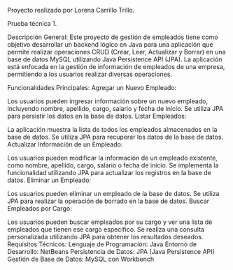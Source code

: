Proyecto realizado por Lorena Carrillo Trillo.

Prueba técnica 1.

Descripción General:
Este proyecto de gestión de empleados tiene como objetivo desarrollar un backend lógico en Java para una aplicación que permite realizar operaciones CRUD (Crear, Leer, Actualizar y Borrar) en una base de datos MySQL utilizando Java Persistence API (JPA). La aplicación está enfocada en la gestión de información de empleados de una empresa, permitiendo a los usuarios realizar diversas operaciones.

Funcionalidades Principales:
Agregar un Nuevo Empleado:

Los usuarios pueden ingresar información sobre un nuevo empleado, incluyendo nombre, apellido, cargo, salario y fecha de inicio.
Se utiliza JPA para persistir los datos en la base de datos.
Listar Empleados:

La aplicación muestra la lista de todos los empleados almacenados en la base de datos.
Se utiliza JPA para recuperar los datos de la base de datos.
Actualizar Información de un Empleado:

Los usuarios pueden modificar la información de un empleado existente, como nombre, apellido, cargo, salario o fecha de inicio.
Se implementa la funcionalidad utilizando JPA para actualizar los registros en la base de datos.
Eliminar un Empleado:

Los usuarios pueden eliminar un empleado de la base de datos.
Se utiliza JPA para realizar la operación de borrado en la base de datos.
Buscar Empleados por Cargo:

Los usuarios pueden buscar empleados por su cargo y ver una lista de empleados que tienen ese cargo específico.
Se realiza una consulta personalizada utilizando JPA para obtener los resultados deseados.
Requisitos Técnicos:
Lenguaje de Programación: Java
Entorno de Desarrollo: NetBeans
Persistencia de Datos: JPA (Java Persistence API)
Gestión de Base de Datos: MySQL con Workbench



